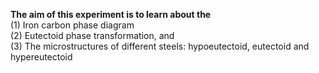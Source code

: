 <b>The aim of this experiment is to learn about the </b><br>
(1) Iron carbon phase diagram <br>
(2) Eutectoid phase transformation, and <br>
(3) The microstructures of different steels: hypoeutectoid, eutectoid and hypereutectoid

